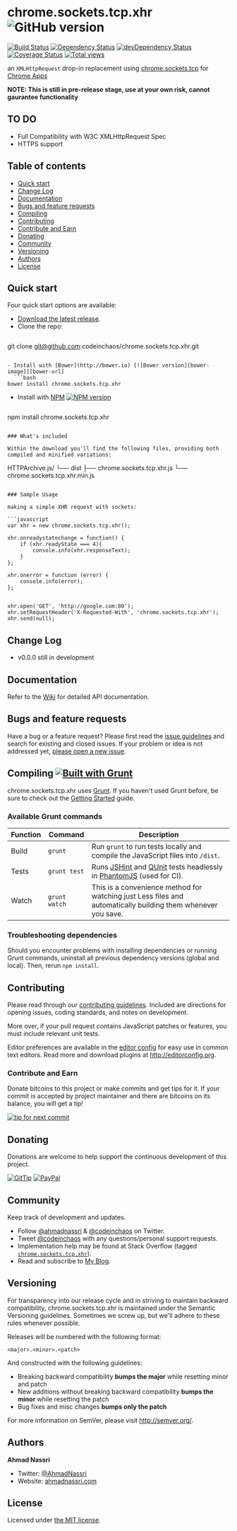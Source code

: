 # chrome.sockets.tcp.xhr ![GitHub version][github-image]

[![Build Status][travis-image]][travis-url]
[![Dependency Status][daviddm-url]][daviddm-image]
[![devDependency Status][daviddm-dev-url]][daviddm-dev-image]
[![Coverage Status][coveralls-image]][coveralls-url]
[![Total views][sourcegraph-image]][sourcegraph-url]

an `XMLHttpRequest` drop-in replacement using [chrome.sockets.tcp](http://developer.chrome.com/apps/sockets_tcp) for [Chrome Apps](http://developer.chrome.com/apps/about_apps)

**NOTE: This is still in pre-release stage, use at your own risk, cannot gaurantee functionality**

## TO DO

- Full Compatibility with W3C XMLHttpRequest Spec
- HTTPS support

## Table of contents

- [Quick start](#quick-start)
- [Change Log](#changelog)
- [Documentation](#documentation)
- [Bugs and feature requests](#bugs-and-feature-requests)
- [Compiling](#compiling)
- [Contributing](#contributing)
- [Contribute and Earn](#contribute-and-earn)
- [Donating](#donating)
- [Community](#community)
- [Versioning](#versioning)
- [Authors](#authors)
- [License](#license)

## Quick start

Four quick start options are available:

- [Download the latest release](https://github.com/codeinchaos/chrome.sockets.tcp.xhr/releases).
- Clone the repo: 
  ```bash
git clone git@github.com:codeinchaos/chrome.sockets.tcp.xhr.git
```

- Install with [Bower](http://bower.io) [![Bower version][bower-image]][bower-url]
  ```bash
bower install chrome.sockets.tcp.xhr
```

- Install with [NPM](http://npmjs.org) [![NPM version][npm-image]][npm-url]
  ```bash
npm install chrome.sockets.tcp.xhr
```

### What's included

Within the download you'll find the following files, providing both compiled and minified variations:

```
HTTPArchive.js/
└── dist
    ├── chrome.sockets.tcp.xhr.js
    └── chrome.sockets.tcp.xhr.min.js
```

### Sample Usage

making a simple XHR request with sockets:

```javascript
var xhr = new chrome.sockets.tcp.xhr();

xhr.onreadystatechange = function() {
    if (xhr.readyState === 4){
        console.info(xhr.responseText);
    }
};

xhr.onerror = function (error) {
    console.info(error);
};


xhr.open('GET', 'http://google.com:80');
xhr.setRequestHeader('X-Requested-With', 'chrome.sockets.tcp.xhr');
xhr.send(null);
```

## Change Log
* v0.0.0 still in development

## Documentation

Refer to the [Wiki](https://github.com/codeinchaos/chrome.sockets.tcp.xhr/wiki) for detailed API documentation.

## Bugs and feature requests

Have a bug or a feature request? Please first read the [issue guidelines](https://github.com/codeinchaos/chrome.sockets.tcp.xhr/blob/master/CONTRIBUTING.md#using-the-issue-tracker) and search for existing and closed issues. If your problem or idea is not addressed yet, [please open a new issue](https://github.com/codeinchaos/chrome.sockets.tcp.xhr/issues/new).

## Compiling [![Built with Grunt](https://cdn.gruntjs.com/builtwith.png)](http://gruntjs.com/)

chrome.sockets.tcp.xhr uses [Grunt](http://gruntjs.com/). If you haven't used Grunt before, be sure to check out the [Getting Started](http://gruntjs.com/getting-started) guide.

### Available Grunt commands

| Function  | Command       | Description                                                                                                                               |
| --------- | ------------- | ----------------------------------------------------------------------------------------------------------------------------------------- |
| Build     | `grunt`       | Run `grunt` to run tests locally and compile the JavaScript files into `/dist`.                                                           |
| Tests     | `grunt test`  | Runs [JSHint](http://jshint.com) and [QUnit](http://qunitjs.com/) tests headlessly in [PhantomJS](http://phantomjs.org/) (used for CI).   |
| Watch     | `grunt watch` | This is a convenience method for watching just Less files and automatically building them whenever you save.                              |

### Troubleshooting dependencies

Should you encounter problems with installing dependencies or running Grunt commands, uninstall all previous dependency versions (global and local). Then, rerun `npm install`.

## Contributing

Please read through our [contributing guidelines](https://github.com/codeinchaos/chrome.sockets.tcp.xhr/blob/master/CONTRIBUTING.md). Included are directions for opening issues, coding standards, and notes on development.

More over, if your pull request contains JavaScript patches or features, you must include relevant unit tests.

Editor preferences are available in the [editor config](https://github.com/codeinchaos/chrome.sockets.tcp.xhr/blob/master/.editorconfig) for easy use in common text editors. Read more and download plugins at <http://editorconfig.org>.

### Contribute and Earn

Donate bitcoins to this project or make commits and get tips for it. If your commit is accepted by project maintainer and there are bitcoins on its balance, you will get a tip!

[![tip for next commit][tip4commit-image]][tip4commit-url]

## Donating

Donations are welcome to help support the continuous development of this project.

[![GitTip][gittip-image]][gittip-url]
[![PayPal][paypal-image]][paypal-url]

## Community

Keep track of development and updates.

- Follow [@ahmadnassri](http://twitter.com/ahmadnassri) & [@codeinchaos](http://twitter.com/codeinchaos) on Twitter.
- Tweet [@codeinchaos](http://twitter.com/codeinchaos) with any questions/personal support requests.
- Implementation help may be found at Stack Overflow (tagged [`chrome.sockets.tcp.xhr`](http://stackoverflow.com/questions/tagged/chrome.sockets.tcp.xhr)).
- Read and subscribe to [My Blog](http://blog.ahmadnassri.com).

## Versioning

For transparency into our release cycle and in striving to maintain backward compatibility, chrome.sockets.tcp.xhr is maintained under the Semantic Versioning guidelines. Sometimes we screw up, but we'll adhere to these rules whenever possible.

Releases will be numbered with the following format:

`<major>.<minor>.<patch>`

And constructed with the following guidelines:

- Breaking backward compatibility **bumps the major** while resetting minor and patch
- New additions without breaking backward compatibility **bumps the minor** while resetting the patch
- Bug fixes and misc changes **bumps only the patch**

For more information on SemVer, please visit <http://semver.org/>.

## Authors

**Ahmad Nassri**

- Twitter: [@AhmadNassri](http://twitter.com/ahmadnassri)
- Website: [ahmadnassri.com](http://ahmadnassri.com)

## License

Licensed under [the MIT license](LICENSE-MIT).

[github-image]: https://badge.fury.io/gh/codeinchaos%2Fchrome.sockets.tcp.xhr.png
[bower-url]: http://badge.fury.io/bo/chrome.sockets.tcp.xhr
[bower-image]: https://badge.fury.io/bo/chrome.sockets.tcp.xhr.png
[npm-url]: http://badge.fury.io/js/chrome.sockets.tcp.xhr
[npm-image]: https://badge.fury.io/js/chrome.sockets.tcp.xhr.png
[travis-url]: https://travis-ci.org/codeinchaos/chrome.sockets.tcp.xhr
[travis-image]: https://travis-ci.org/codeinchaos/chrome.sockets.tcp.xhr.png?branch=master
[daviddm-url]: https://david-dm.org/codeinchaos/chrome.sockets.tcp.xhr
[daviddm-image]: https://david-dm.org/codeinchaos/chrome.sockets.tcp.xhr.png
[daviddm-dev-url]: https://david-dm.org/codeinchaos/chrome.sockets.tcp.xhr#info=devDependencies
[daviddm-dev-image]: https://david-dm.org/codeinchaos/chrome.sockets.tcp.xhr/dev-status.png
[coveralls-url]: https://coveralls.io/r/codeinchaos/chrome.sockets.tcp.xhr
[coveralls-image]: https://coveralls.io/repos/codeinchaos/chrome.sockets.tcp.xhr/badge.png
[sourcegraph-url]: https://sourcegraph.com/github.com/codeinchaos/chrome.sockets.tcp.xhr
[sourcegraph-image]: https://sourcegraph.com/api/repos/github.com/codeinchaos/chrome.sockets.tcp.xhr/counters/views.png
[gittip-url]: https://www.gittip.com/ahmadnassri/
[gittip-image]: http://img.shields.io/gittip/ahmadnassri.svg
[paypal-url]: https://www.paypal.com/cgi-bin/webscr?cmd=_s-xclick&hosted_button_id=UJ2B2BTK9VLRS
[paypal-image]: http://img.shields.io/badge/PayPal-Donate-green.svg
[tip4commit-url]: http://tip4commit.com/projects/639
[tip4commit-image]: http://tip4commit.com/projects/639.svg
